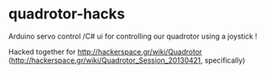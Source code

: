 quadrotor-hacks
===============

Arduino servo control /C# ui for controlling our quadrotor   using a joystick !

Hacked together for http://hackerspace.gr/wiki/Quadrotor (http://hackerspace.gr/wiki/Quadrotor_Session_20130421, specifically)